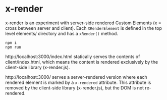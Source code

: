 # x-render

x-render is an experiment with server-side rendered Custom Elements (x = cross between server and client). Each `XRenderElement` is defined in the top level elements/ directory and has a `xRender()` method.

```
npm i
npm run
```

http://localhost:3000/index.html statically serves the contents of client/index.html, which means the content is rendered exclusively by the client-side library (x-render.js).

http://localhost:3000/ serves a server-rendered version where each rendered element is marked by a `x-rendered` attribute. This attribute is removed by the client-side library (x-render.js), but the DOM is not re-rendered.
